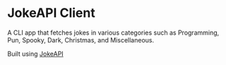 # JokeAPI Client

A CLI app that fetches jokes in various categories such as Programming, Pun, Spooky, Dark, Christmas, and Miscellaneous.

Built using [JokeAPI](https://sv443.net/jokeapi/v2/)

